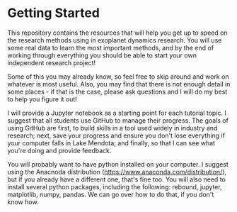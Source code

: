 # Getting Started

This repository contains the resources that will help you get up to speed on the research methods using in exoplanet dynamics research. You will use some real data to learn the most important methods, and by the end of working through everything you should be able to start your own independent research project! 

Some of this you may already know, so feel free to skip around and work on whatever is most useful. Also, you may find that there is not enough detail in some places - if that is the case, please ask questions and I will do my best to help you figure it out!

I will provide a Jupyter notebook as a starting point for each tutorial topic. I suggest that all students use GitHub to manage their progress. The goals of using GitHub are first, to build skills in a tool used widely in industry and research; next, save your progress and ensure you don't lose everything if your computer falls in Lake Mendota; and finally, so that I can see what you're doing and provide feedback. 

You will probably want to have python installed on your computer. I suggest using the Anacnoda distribution (https://www.anaconda.com/distribution/), but if you already have a different one, that's fine too. You will also need to install several python packages, including the following: rebound, jupyter, matplotlib, numpy, pandas. We can go over how to do that, if you don't know how.
